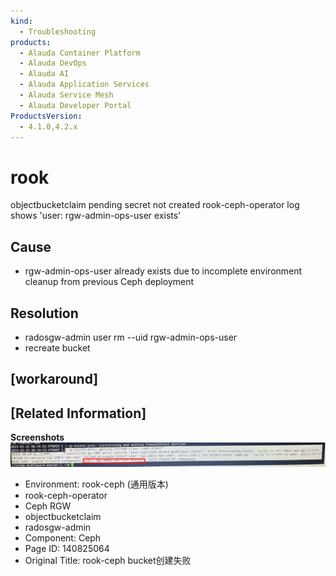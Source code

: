 ```yaml
---
kind:
  - Troubleshooting
products:
  - Alauda Container Platform
  - Alauda DevOps
  - Alauda AI
  - Alauda Application Services
  - Alauda Service Mesh
  - Alauda Developer Portal
ProductsVersion:
  - 4.1.0,4.2.x
---
```

<!-- A type of document that involves encountering a fault, diagnosing it, performing root cause analysis, and providing solutions. -->

# rook

objectbucketclaim pending secret not created rook-ceph-operator log shows 'user: rgw-admin-ops-user exists'

## Cause
- rgw-admin-ops-user already exists due to incomplete environment cleanup from previous Ceph deployment

## Resolution
- radosgw-admin user rm --uid rgw-admin-ops-user
- recreate bucket

## [workaround]

## [Related Information]
**Screenshots**
![](assets/rook-ceph-bucketchuang-jian-shi-bai/image2023-3-28_17-23-11.png)
- Environment: rook-ceph (通用版本)
- rook-ceph-operator
- Ceph RGW
- objectbucketclaim
- radosgw-admin
- Component: Ceph
- Page ID: 140825064
- Original Title: rook-ceph bucket创建失败
